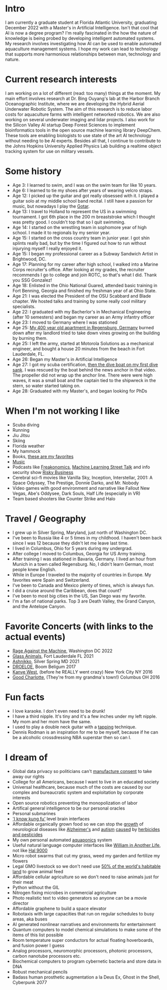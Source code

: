 # Intro

I am currently a graduate student at Florida Atlantic University, graduating December 2022 with a Master's in Artificial Intelligence. Isn't that cool that AI is now a degree program? I'm really fascinated in the how the nature of knowledge is being probed by developing intelligent automated systems. My research involves investigating how AI can be used to enable automated aquaculture management systems. I hope my work can lead to technology that supports more harmonious relationships between man, technology and nature. 

# Current research interests

I am working on a lot of different (read: too many) things at the moment. My main effort involves research at Dr. Bing Ouyang's lab at the Harbor Branch Oceanographic Institute, where we are developing the Hybrid Aerial Underwater Robotic System. The aim of this research is to reduce labor costs for aquaculture farms with intelligent networked robotics. We are also working on several underwater imaging and lidar projects. I also work for the Silicon Valley AI startup Deep Forest Sciences to implement bioinformatics tools in the open source machine learning library DeepChem. These tools are enabling biologists to use state of the art AI technology without needing to be AI experts. Besides all that, I continue to contribute to the Johns Hopkins University Applied Physics Lab building a realtime object tracking system for use on military vessels.

# Some history

- Age 3: I learned to swim, and I was on the swim team for like 10 years. 
- Age 6: I learned to tie my shoes after years of wearing velcro straps.  
- Age 12: I picked up the guitar and got really obsessed with it. I played a guitar solo at my middle school band recital. I still have a passion for music, but nowadays I play the [Gotar](https://www.starrlabs.com/product/gotar-2/).
- Age 13: I travel to Holland to represent the US in a swimming tournament. I got 6th place in the 200 m breaststroke which I thought was pretty good. I couldn't top that so I quit swimming.
- Age 14: I started on the wrestling team in sophomore year of high school. I made it to regionals by my senior year.
- Age 15: I started on the cross country team in junior year. I got shin splints really bad, but by the time I figured out how to run without injurying myself I really enjoyed it.
- Age 15: I began my professional career as a Subway Sandwich Artist in Brightwood, DC. 
- Age 17: Planning for my career after high school, I walked into a Marine Corps recruiter's office. After looking at my grades, the recruiter recommends I go to college and join ROTC, so that's what I did. Thank you SSG Gonzalez! 
- Age 18: Enlisted in the Ohio National Guared, attended basic training in Fort Benning, Georgia and finished my freshman year of at Ohio State.
- Age 21: I was elected the President of the OSU Scabbard and Blade chapter. We hosted talks and training by some really cool military specialists. 
- Age 22: I graduated with my Bacherlor's in Mechanical Engineering (after 10 semesters) and began my career as an Army infantry officer
- Age 23: I moved to Germany where I was stationed
- Age 25: [My 400 year old apartment in Regensburg, Germany](https://www.mittelbayerische.de/region/regensburg-stadt-nachrichten/flexarbeiten-setzten-haus-in-brand-21179-art1809502.html) burned down after my landlord tried to take down vines growing on the building by burning them.
- Age 25: I left the army, started at Motorola Solutions as a mechanical engineer, and bought a house 20 minutes from the beach in Fort Lauderdale, FL.
- Age 26: Began my Master's in Artificial Intelligence 
- Age 27: I got my scuba certification, [then the dive boat on my first dive sank](https://www.local10.com/news/local/2021/07/18/13-people-rescued-after-boat-begins-sinking-off-pompano-beach/). I was rescued by the boat behind the news anchor in that video. The propeller did not wrap up the anchor line. There were were high waves, it was a small boat and the captain tied to the shipwreck in the stern, so water started taking on.
- Age 28: Graduated with my Master's, and began looking for PhDs


# When I'm not working I like

- Scuba diving
- Running
- Jiu Jitsu
- Skiing
- Florida weather
- My hammock
- Books, [these are my favorites](https://www.goodreads.com/review/list/157985831-tony-davis?utf8=%E2%9C%93&shelf=read&title=tony-davis&per_page=100) 
- [Music](https://open.spotify.com/user/1217882921?si=0d478a355cf147b3)
- Podcasts like [Freakonomics](https://freakonomics.com/), [Machine Learning Street Talk](https://open.spotify.com/show/02e6PZeIOdpmBGT9THuzwR) and info security show [Risky Business](https://risky.biz/)
- Cerebral sci-fi movies like Vanilla Sky, Inception, Interstellar, 2001: A Space Odyssey, The Prestige, Donnie Darko, and Mr. Nobody
- Video games with good environment and narrative like Fallout New Vegas, Abe's Oddysee, Dark Souls, Half Life (especially in VR)
- Team based shooters like Counter Strike and Halo

# Travel / Geography

- I grew up in Silver Spring, Maryland, just north of Washington DC.
- I've been to Russia like 4 or 5 times in my childhood. I haven't been back since I was 12 because they didn't let me leave last time.
- I lived in Columbus, Ohio for 5 years during my undergrad.
- After college I moved to Columbus, Georgia for US Army training.
- After training I was stationed in Bavaria, Germany. I lived an hour from Munich in a town called Regensburg. No, I didn't learn German, most people knew English.
- While in Europe I traveled to the majority of countries in Europe. My favorites were Spain and Switzerland.
- I've been to Canada and Mexico plenty of times, which is always fun.
- I did a cruise around the Caribbean, does that count? 
- I've been to most big cities in the US, San Diego was my favorite.
- I'm a fan of national parks. Top 3 are Death Valley, the Grand Canyon, and the Antelope Canyon.

# Favorite Concerts (with links to the actual events)

- [Rage Against the Machine](https://www.youtube.com/watch?v=GnHnysX3GKo&ab_channel=Krusty%27sWorld), Washington DC 2022
- [Glass Animals](https://www.youtube.com/watch?v=sUDN_6CwsLQ&ab_channel=%F0%9D%95%AE%F0%9D%96%94%F0%9D%96%94%F0%9D%96%91%F0%9D%95%AD%F0%9D%96%97%F0%9D%96%8E%F0%9D%96%99%F0%9D%96%86%F0%9D%96%93%F0%9D%96%93%F0%9D%96%8E%F0%9D%96%8697), Fort Lauderdale FL 2021
- [Ashnikko](https://www.youtube.com/watch?v=h73OEXRH2rg&ab_channel=BradK.), Silver Spring MD 2021
- [DROELOE](https://www.youtube.com/watch?v=iiSmqMqGx44&ab_channel=Tomorrowland), Boom Beligum 2017
- [Kanye West](https://www.youtube.com/shorts/2-S0i2QXg2g), (before he REALLY went crazy) New York City NY 2016 
- [Good Charlotte](https://www.youtube.com/watch?v=qsYMP1xQP_o&ab_channel=DomanickMilam), (They're from my grandma's town!) Columbus OH 2016 

# Fun facts

- I love karaoke. I don't even need to be drunk!
- I have a third nipple. It's tiny and it's a few inches under my left nipple. My mom and her mom have the same.
- I used to play a double neck guitar with a [tapping](https://www.youtube.com/watch?v=NeooHiX4oH0&ab_channel=RandyRhoads) technique.
- Dennis Rodman is an inspiration for me to be myself, because if he can be a alcoholic crossdressing NBA superstar then so can I.  

# I dream of

- Global data privacy so politicians can't [manufacture consent](https://en.wikipedia.org/wiki/Manufacturing_Consent) to take away our rights
- College for all Americans, because I want to live in an educated society
- Universal healthcare, because much of the costs are caused by our complex and bureaucratic system and exploitation by corporate interests
- Open source robotics preventing the monopolization of labor
- Artifical general intelligence to be our personal oracles 
- Personal submarines 
- ['I know kung fu'](https://www.youtube.com/watch?v=OrzgxUhnYjY&ab_channel=LegendaryMovieScenes) level brain interfaces
- Affordable organically grown food so we can stop the [growth](https://jamanetwork.com/journals/jamaneurology/fullarticle/2772579) of neurological diseases like [Alzheimer's](https://www.ncbi.nlm.nih.gov/pmc/articles/PMC7355712/) and [autism](https://www.bmj.com/content/364/bmj.l962) [caused](https://www.sciencedirect.com/science/article/pii/S0013935122012609?casa_token=R2HltGuUxxgAAAAA:RQMA2QjW5-xAQcwPX9A8uiWb1nTxZ-C0z5bSbWszB-Z3GlLhSqoUJyNtzFCecdZ80ax2lMLB8g) by [herbicides and pesticides](https://www.ncbi.nlm.nih.gov/pmc/articles/PMC6170243/)
- My own personal automated [aquaponics](https://www.youtube.com/watch?v=HHDgsK09-1k&ab_channel=LANDiO) system
- Useful natural language computer interfaces like [William in Another Life](https://www.youtube.com/watch?v=G5DpeENhY7o&ab_channel=Netflix), not like [Hal 9000](https://www.youtube.com/watch?v=ARJ8cAGm6JE&ab_channel=KlingonSpider)
- Micro robot swarms that cut my grass, weed my garden and fertilize my flowers
- Legal GMO livestock so we don't need use [50% of the world's habitable land](https://ourworldindata.org/global-land-for-agriculture) to grow animal feed
- Affordable cellular agriculture so we don't need to raise animals just for their meat 
- Python without the GIL 
- Nitrogen fixing microbes in commercial agriculture
- Photo realistic text to video generators so anyone can be a movie director
- Affordable graphene to build a space elevator
- Robotaxis with large capacities that run on regular schedules to busy areas, aka buses
- AI generated nonlinear narratives and environments for entertainment 
- Quantum computers to model chemical simulations to make some of the items of this list possible
- Room temperature super conductors for actual floating hoverboards, and fusion power I guess
- Analog processors, neuromorphic processors, photonic processors, carbon nanotube processors etc. 
- Biochemical computers to program cybernetic bacteria and store data in DNA
- Robust mechanical pencils
- Badass human prosthetic augmentation a la Deus Ex, Ghost in the Shell, Cyberpunk 2077
